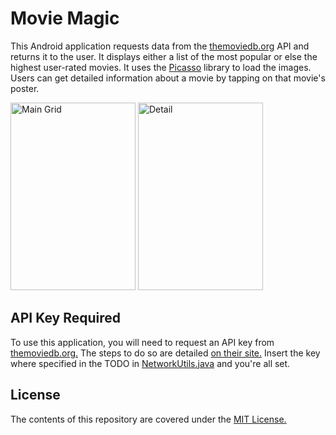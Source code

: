 # Movie Magic

This Android application requests data from the [themoviedb.org](https://www.themoviedb.org/) API and returns it to the user. 
It displays either a list of the most popular or else the highest user-rated movies. 
It uses the [Picasso](https://square.github.io/picasso/) library to load the images. 
Users can get detailed information about a movie by tapping on that movie's poster.

<img src="https://user-images.githubusercontent.com/8617261/35288258-16a63ea0-005c-11e8-94ef-01ea835880d6.png" alt="Main Grid" width="200" height="300" />
<img src="https://user-images.githubusercontent.com/8617261/35288260-17eb3b1c-005c-11e8-9356-c141d348b2cb.png" alt="Detail" width="200" height="300" />

## API Key Required

To use this application, you will need to request an API key from [themoviedb.org.](https://www.themoviedb.org/)
The steps to do so are detailed [on their site.](https://www.themoviedb.org/faq/api)
Insert the key where specified in the TODO in [NetworkUtils.java](app/src/main/java/com/example/android/moviemagic/utilities/NetworkUtils.java) and
you're all set.

## License

The contents of this repository are covered under the [MIT License.](LICENSE)
